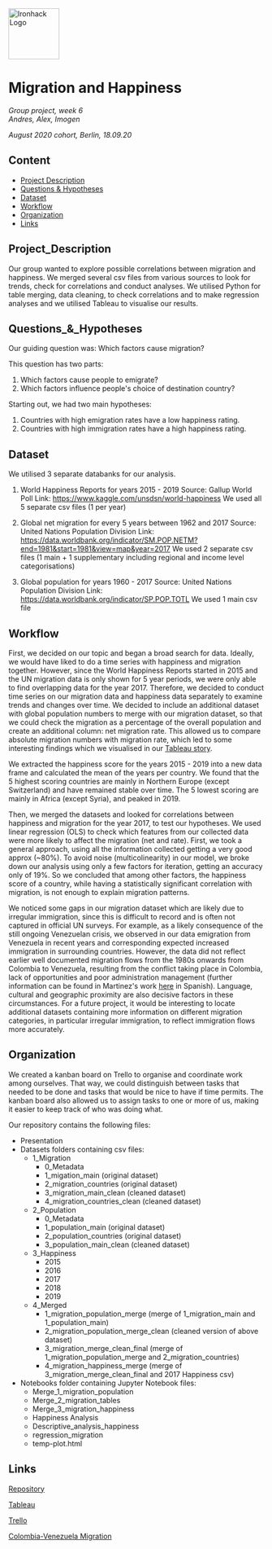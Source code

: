 <img src="https://bit.ly/2VnXWr2" alt="Ironhack Logo" width="100"/>

# Migration and Happiness

*Group project, week 6*  
*Andres, Alex, Imogen*

*August 2020 cohort, Berlin, 18.09.20*

## Content
- [Project Description](#Project_Description)  
- [Questions & Hypotheses](#Questions_&_Hypotheses)  
- [Dataset](#dataset)
- [Workflow](#workflow)
- [Organization](#organization)
- [Links](#links)


## Project_Description
Our group wanted to explore possible correlations between migration and happiness. We merged several csv files from various sources to look for trends, check for correlations and conduct analyses. We utilised Python for table merging, data cleaning, to check correlations and to make regression analyses and we utilised Tableau to visualise our results. 


## Questions_&_Hypotheses

Our guiding question was: Which factors cause migration?  

This question has two parts: 
1. Which factors cause people to emigrate?
2. Which factors influence people's choice of destination country? 

Starting out, we had two main hypotheses:
1. Countries with high emigration rates have a low happiness rating.
2. Countries with high immigration rates have a high happiness rating.


## Dataset
We utilised 3 separate databanks for our analysis.

1. World Happiness Reports for years 2015 - 2019
Source: Gallup World Poll
Link: https://www.kaggle.com/unsdsn/world-happiness
We used all 5 separate csv files (1 per year)

2. Global net migration for every 5 years between 1962 and 2017
Source: United Nations Population Division
Link: https://data.worldbank.org/indicator/SM.POP.NETM?end=1981&start=1981&view=map&year=2017
We used 2 separate csv files (1 main + 1 supplementary including regional and income level categorisations)

3. Global population for years 1960 - 2017
Source: United Nations Population Division
Link: https://data.worldbank.org/indicator/SP.POP.TOTL
We used 1 main csv file


## Workflow

First, we decided on our topic and began a broad search for data. Ideally, we would have liked to do a time series with happiness and migration together. However, since the World Happiness Reports started in 2015 and the UN migration data is only shown for 5 year periods, we were only able to find overlapping data for the year 2017. Therefore, we decided to conduct time series on our migration data and happiness data separately to examine trends and changes over time. We decided to include an additional dataset with global population numbers to merge with our migration dataset, so that we could check the migration as a percentage of the overall population and create an additional column: net migration rate. This allowed us to compare absolute migration numbers with migration rate, which led to some interesting findings which we visualised in our [Tableau story](https://public.tableau.com/profile/imogen.rickert#!/vizhome/Migration_happiness/Story1?publish=yes). 

We extracted the happiness score for the years 2015 - 2019 into a new data frame and calculated the mean of the years per country. We found that the 5 highest scoring countries are mainly in Northern Europe (except Switzerland) and have remained stable over time. The 5 lowest scoring are mainly in Africa (except Syria), and peaked in 2019. 

Then, we merged the datasets and looked for correlations between happiness and migration for the year 2017, to test our hypotheses. We used linear regression (OLS) to check which features from our collected data were more likely to affect the migration (net and rate). First, we took a general approach, using all the information collected getting a very good approx (~80%). To avoid noise (multicolinearity) in our model, we broke down our analysis using only a few factors for iteration, getting an accuracy only of 19%. So we concluded that among other factors, the happiness score of a country, while having a statistically significant correlation with migration, is not enough to explain migration patterns.

We noticed some gaps in our migration dataset which are likely due to irregular immigration, since this is difficult to record and is often not captured in official UN surveys. For example, as a likely consequence of the still ongoing Venezuelan crisis, we observed in our data emigration from Venezuela in recent years and corresponding expected increased immigration in surrounding countries. However, the data did not reflect earlier well documented migration flows from the 1980s onwards from Colombia to Venezuela, resulting from the conflict taking place in Colombia, lack of opportunities and poor administration management (further information can be found in Martinez's work [here](https://repository.ucatolica.edu.co/bitstream/10983/3107/4/TESINA%20EL%20PROCESO%20MIGRATORIO%20ENTRE%20COLOMBIA%20Y%20VENEZUELA%201989%202014%20%20PRINCIPALES%20CAUSAS%20Y%20EFECTOS%20P.pdf) in Spanish). Language, cultural and geographic proximity are also decisive factors in these circumstances. 
For a future project, it would be interesting to locate additional datasets containing more information on different migration categories, in particular irregular immigration, to reflect immigration flows more accurately. 


## Organization

We created a kanban board on Trello to organise and coordinate work among ourselves. That way, we could distinguish between tasks that needed to be done and tasks that would be nice to have if time permits. The kanban board also allowed us to assign tasks to one or more of us, making it easier to keep track of who was doing what. 

Our repository contains the following files:
- Presentation
- Datasets folders containing csv files: 
  - 1_Migration
    - 0_Metadata
    - 1_migation_main (original dataset)
    - 2_migration_countries (original dataset)
    - 3_migration_main_clean (cleaned dataset)
    - 4_migration_countries_clean (cleaned dataset)
  - 2_Population
    - 0_Metadata
    - 1_population_main (original dataset)
    - 2_population_countries (original dataset)
    - 3_population_main_clean (cleaned dataset)
  - 3_Happiness
    - 2015
    - 2016
    - 2017
    - 2018
    - 2019
  - 4_Merged
    - 1_migration_population_merge (merge of 1_migration_main and 1_population_main)
    - 2_migration_population_merge_clean (cleaned version of above dataset)
    - 3_migration_merge_clean_final (merge of 1_migration_population_merge and 2_migration_countries)
    - 4_migration_happiness_merge (merge of 3_migration_merge_clean_final and 2017 Happiness csv)
- Notebooks folder containing Jupyter Notebook files:
  - Merge_1_migration_population
  - Merge_2_migration_tables
  - Merge_3_migration_happiness
  - Happiness Analysis
  - Descriptive_analysis_happiness
  - regression_migration
  - temp-plot.html


## Links

[Repository](https://github.com/imogen-rickert/migration_happiness)  

[Tableau](https://public.tableau.com/profile/imogen.rickert#!/vizhome/Migration_happiness/Story1?publish=yes)  

[Trello](https://trello.com/b/rFmUeEsa/migration-happiness)

[Colombia-Venezuela Migration](https://reliefweb.int/sites/reliefweb.int/files/resources/Venezuela%20Migration%20Crisis%20in%20Colombia.pdf) 
